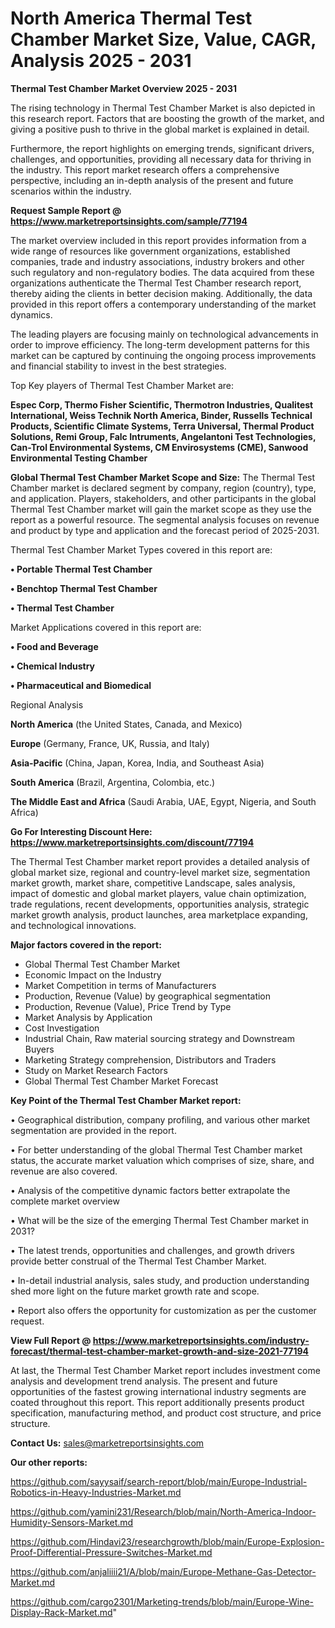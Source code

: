 # North America Thermal Test Chamber Market Size, Value, CAGR, Analysis 2025 - 2031

<Strong> Thermal Test Chamber Market Overview 2025 - 2031</strong>

The rising technology in Thermal Test Chamber Market is also depicted in this research report. Factors that are boosting the growth of the market, and giving a positive push to thrive in the global market is explained in detail.

Furthermore, the report highlights on emerging trends, significant drivers, challenges, and opportunities, providing all necessary data for thriving in the industry. This report market research offers a comprehensive perspective, including an in-depth analysis of the present and future scenarios within the industry.

<strong>Request Sample Report @ <a href=https://www.marketreportsinsights.com/sample/77194>https://www.marketreportsinsights.com/sample/77194</a></strong>

The market overview included in this report provides information from a wide range of resources like government organizations, established companies, trade and industry associations, industry brokers and other such regulatory and non-regulatory bodies. The data acquired from these organizations authenticate the Thermal Test Chamber research report, thereby aiding the clients in better decision making. Additionally, the data provided in this report offers a contemporary understanding of the market dynamics.

The leading players are focusing mainly on technological advancements in order to improve efficiency. The long-term development patterns for this market can be captured by continuing the ongoing process improvements and financial stability to invest in the best strategies.

Top Key players of Thermal Test Chamber Market are:

<strong>Espec Corp, Thermo Fisher Scientific, Thermotron Industries, Qualitest International, Weiss Technik North America, Binder, Russells Technical Products, Scientific Climate Systems, Terra Universal, Thermal Product Solutions, Remi Group, Falc Intruments, Angelantoni Test Technologies, Can-Trol Environmental Systems, CM Envirosystems (CME), Sanwood Environmental Testing Chamber</strong>

<strong><b>Global Thermal Test Chamber Market Scope and Size:</b></strong>
The Thermal Test Chamber market is declared segment by company, region (country), type, and application. Players, stakeholders, and other participants in the global Thermal Test Chamber market will gain the market scope as they use the report as a powerful resource. The segmental analysis focuses on revenue and product by type and application and the forecast period of 2025-2031.

Thermal Test Chamber Market Types covered in this report are:

<strong>• Portable Thermal Test Chamber

• Benchtop Thermal Test Chamber

• Thermal Test Chamber</strong>

Market Applications covered in this report are:

<strong>• Food and Beverage

• Chemical Industry

• Pharmaceutical and Biomedical</strong> 

Regional Analysis

<strong>North America</strong> (the United States, Canada, and Mexico)

<strong>Europe</strong> (Germany, France, UK, Russia, and Italy)

<strong>Asia-Pacific</strong> (China, Japan, Korea, India, and Southeast Asia)

<strong>South America</strong> (Brazil, Argentina, Colombia, etc.)

<strong>The Middle East and Africa</strong> (Saudi Arabia, UAE, Egypt, Nigeria, and South Africa)

<strong>Go For Interesting Discount Here: <a href=https://www.marketreportsinsights.com/discount/77194>https://www.marketreportsinsights.com/discount/77194</a></strong>

The Thermal Test Chamber market report provides a detailed analysis of global market size, regional and country-level market size, segmentation market growth, market share, competitive Landscape, sales analysis, impact of domestic and global market players, value chain optimization, trade regulations, recent developments, opportunities analysis, strategic market growth analysis, product launches, area marketplace expanding, and technological innovations.

<strong><b>Major factors covered in the report:</b></strong>
<ul>
  <li>Global Thermal Test Chamber Market </li>
  <li>Economic Impact on the Industry</li>
  <li>Market Competition in terms of Manufacturers</li>
  <li>Production, Revenue (Value) by geographical segmentation</li>
  <li>Production, Revenue (Value), Price Trend by Type</li>
  <li>Market Analysis by Application</li>
  <li>Cost Investigation</li>
  <li>Industrial Chain, Raw material sourcing strategy and Downstream Buyers</li>
  <li>Marketing Strategy comprehension, Distributors and Traders</li>
  <li>Study on Market Research Factors</li>
  <li>Global Thermal Test Chamber Market Forecast</li>
</ul>

<strong><b>Key Point of the Thermal Test Chamber Market report:</b></strong>

• Geographical distribution, company profiling, and various other market segmentation are provided in the report.

• For better understanding of the global Thermal Test Chamber market status, the accurate market valuation which comprises of size, share, and revenue are also covered.

• Analysis of the competitive dynamic factors better extrapolate the complete market overview

• What will be the size of the emerging Thermal Test Chamber market in 2031?

• The latest trends, opportunities and challenges, and growth drivers provide better construal of the Thermal Test Chamber Market.

• In-detail industrial analysis, sales study, and production understanding shed more light on the future market growth rate and scope.

• Report also offers the opportunity for customization as per the customer request.

<strong><b>View Full Report @ <a href=https://www.marketreportsinsights.com/industry-forecast/thermal-test-chamber-market-growth-and-size-2021-77194>https://www.marketreportsinsights.com/industry-forecast/thermal-test-chamber-market-growth-and-size-2021-77194</a></b></strong>


At last, the Thermal Test Chamber Market report includes investment come analysis and development trend analysis. The present and future opportunities of the fastest growing international industry segments are coated throughout this report. This report additionally presents product specification, manufacturing method, and product cost structure, and price structure.

<strong>Contact Us:</strong>
sales@marketreportsinsights.com

<strong>Our other reports:</strong>

<a href=https://github.com/sayysaif/search-report/blob/main/Europe-Industrial-Robotics-in-Heavy-Industries-Market.md>https://github.com/sayysaif/search-report/blob/main/Europe-Industrial-Robotics-in-Heavy-Industries-Market.md</a>

<a href=https://github.com/yamini231/Research/blob/main/North-America-Indoor-Humidity-Sensors-Market.md>https://github.com/yamini231/Research/blob/main/North-America-Indoor-Humidity-Sensors-Market.md</a>

<a href=https://github.com/Hindavi23/researchgrowth/blob/main/Europe-Explosion-Proof-Differential-Pressure-Switches-Market.md>https://github.com/Hindavi23/researchgrowth/blob/main/Europe-Explosion-Proof-Differential-Pressure-Switches-Market.md</a>

<a href=https://github.com/anjaliiii21/A/blob/main/Europe-Methane-Gas-Detector-Market.md>https://github.com/anjaliiii21/A/blob/main/Europe-Methane-Gas-Detector-Market.md</a>

<a href=https://github.com/cargo2301/Marketing-trends/blob/main/Europe-Wine-Display-Rack-Market.md>https://github.com/cargo2301/Marketing-trends/blob/main/Europe-Wine-Display-Rack-Market.md</a>"
